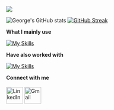 <img src="https://www.codewars.com/users/georgezalokostas/badges/small?theme=light">

![George's GitHub stats](https://github-readme-stats.vercel.app/api?username=georgezalokostas&show_icons=true)
[![GitHub Streak](https://streak-stats.demolab.com?user=georgezalokostas)](https://git.io/streak-stats)

**What I mainly use**

[![My Skills](https://skillicons.dev/icons?i=cs,dotnet,docker,redis,rabbitmq,postman,vscode)](https://skillicons.dev)

**Have also worked with**

[![My Skills](https://skillicons.dev/icons?i=py,tensorflow,react,ts,js,firebase)](https://skillicons.dev)

**Connect with me**
<br/><br/>
    <a href="https://www.linkedin.com/in/georgezalokostas/" target="_blank"><img alt="LinkedIn" width="45px" src="https://github.com/TheDudeThatCode/TheDudeThatCode/blob/master/Assets/Linkedin.svg"></a>
    <a href="mailto:gzalos6@gmail.com" target="_blank"><img alt="Gmail" width="45px" src="https://github.com/TheDudeThatCode/TheDudeThatCode/blob/master/Assets/Gmail.svg"></a> 
